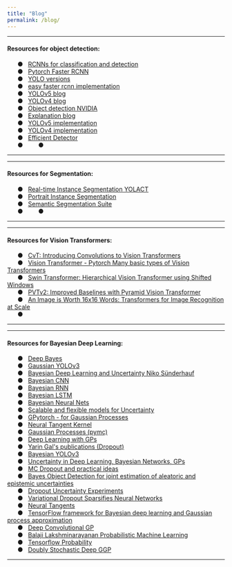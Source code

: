 ```yaml
---
title: "Blog"
permalink: /blog/
---
```

---  
#### Resources for object detection: 
&nbsp; &nbsp; &nbsp; &#9679; &nbsp; [RCNNs for classification and detection](http://www.telesens.co/2018/03/11/object-detection-and-classification-using-r-cnns/) \
&nbsp; &nbsp; &nbsp; &#9679; &nbsp; [Pytorch Faster RCNN](https://learnopencv.com/faster-r-cnn-object-detection-with-pytorch/) \
&nbsp; &nbsp; &nbsp; &#9679; &nbsp; [YOLO versions](https://medium.com/@amrokamal_47691/yolo-yolov2-and-yolov3-all-you-want-to-know-7e3e92dc4899) \
&nbsp; &nbsp; &nbsp; &#9679; &nbsp; [easy faster rcnn implementation](https://github.com/potterhsu/easy-faster-rcnn.pytorch#setup) \
&nbsp; &nbsp; &nbsp; &#9679; &nbsp; [YOLOv5 blog](https://blog.roboflow.ai/yolov5-is-here/) \
&nbsp; &nbsp; &nbsp; &#9679; &nbsp; [YOLOv4 blog](https://blog.roboflow.ai/a-thorough-breakdown-of-yolov4/) \
&nbsp; &nbsp; &nbsp; &#9679; &nbsp; [Object detection NVIDIA](https://devblogs.nvidia.com/object-detection-gpus-10-minutes/) \
&nbsp; &nbsp; &nbsp; &#9679; &nbsp; [Explanation blog](https://models.roboflow.com/object-detection) \
&nbsp; &nbsp; &nbsp; &#9679; &nbsp; [YOLOv5 implementation](https://github.com/ultralytics/yolov5) \
&nbsp; &nbsp; &nbsp; &#9679; &nbsp; [YOLOv4 implementation](https://github.com/AlexeyAB/darknet )\
&nbsp; &nbsp; &nbsp; &#9679; &nbsp; [Efficient Detector](https://ai.googleblog.com/2020/04/efficientdet-towards-scalable-and.html) \
&nbsp; &nbsp; &nbsp; &#9679; &nbsp; 
&nbsp; &nbsp; &nbsp; &#9679; &nbsp;

---


---  
#### Resources for Segmentation: 
&nbsp; &nbsp; &nbsp; &#9679; &nbsp; [Real-time Instance Segmentation YOLACT](https://github.com/dbolya/yolact) \
&nbsp; &nbsp; &nbsp; &#9679; &nbsp; [Portrait Instance Segmentation](https://github.com/anilsathyan7/Portrait-Segmentation/blob/master/utils/data.py) \
&nbsp; &nbsp; &nbsp; &#9679; &nbsp; [Semantic Segmentation Suite](https://github.com/GeorgeSeif/Semantic-Segmentation-Suite) \
&nbsp; &nbsp; &nbsp; &#9679; &nbsp; 
&nbsp; &nbsp; &nbsp; &#9679; &nbsp;

---



---  
#### Resources for Vision Transformers: 
&nbsp; &nbsp; &nbsp; &#9679; &nbsp; [CvT: Introducing Convolutions to Vision Transformers](https://paperswithcode.com/paper/cvt-introducing-convolutions-to-vision) \
&nbsp; &nbsp; &nbsp; &#9679; &nbsp; [Vision Transformer - Pytorch Many basic types of Vision Transformers](https://github.com/lucidrains/vit-pytorch) \
&nbsp; &nbsp; &nbsp; &#9679; &nbsp; [Swin Transformer: Hierarchical Vision Transformer using Shifted Windows](https://paperswithcode.com/paper/swin-transformer-hierarchical-vision) \
&nbsp; &nbsp; &nbsp; &#9679; &nbsp; [PVTv2: Improved Baselines with Pyramid Vision Transformer](https://paperswithcode.com/paper/pvtv2-improved-baselines-with-pyramid-vision) \
&nbsp; &nbsp; &nbsp; &#9679; &nbsp; [An Image is Worth 16x16 Words: Transformers for Image Recognition at Scale](https://paperswithcode.com/paper/an-image-is-worth-16x16-words-transformers-1) \
&nbsp; &nbsp; &nbsp; &#9679; &nbsp;

---



---  
#### Resources for Bayesian Deep Learning: 
&nbsp; &nbsp; &nbsp; &#9679; &nbsp; [Deep Bayes](https://deepbayes.ru/2019/#materials) \
&nbsp; &nbsp; &nbsp; &#9679; &nbsp; [Gaussian YOLOv3](https://github.com/jwchoi384/Gaussian_YOLOv3) \
&nbsp; &nbsp; &nbsp; &#9679; &nbsp; [Bayesian Deep Learning and Uncertainty Niko Sünderhauf](https://nikosuenderhauf.github.io/projects/uncertainty/) \
&nbsp; &nbsp; &nbsp; &#9679; &nbsp; [Bayesian CNN](https://medium.com/neuralspace/bayesian-convolutional-neural-networks-with-bayes-by-backprop-c84dcaaf086e) \
&nbsp; &nbsp; &nbsp; &#9679; &nbsp; [Bayesian RNN](https://www.mdpi.com/1099-4300/21/2/184/pdf-vor) \
&nbsp; &nbsp; &nbsp; &#9679; &nbsp; [Bayesian LSTM](https://towardsdatascience.com/bayesian-lstm-on-pytorch-with-blitz-a-pytorch-bayesian-deep-learning-library-5e1fec432ad3) \
&nbsp; &nbsp; &nbsp; &#9679; &nbsp; [Bayesian Neural Nets](http://videolectures.net/DLRLsummerschool2018_wilson_bayesian_neural_nets/) \
&nbsp; &nbsp; &nbsp; &#9679; &nbsp; [Scalable and flexible models for Uncertainty](https://csc2541-f17.github.io/) \
&nbsp; &nbsp; &nbsp; &#9679; &nbsp; [GPytorch - for Gaussian Processes](https://docs.gpytorch.ai/en/v1.1.1/) \
&nbsp; &nbsp; &nbsp; &#9679; &nbsp; [Neural Tangent Kernel](https://rajatvd.github.io/NTK/) \
&nbsp; &nbsp; &nbsp; &#9679; &nbsp; [Gaussian Processes (pymc)](https://docs.pymc.io/Gaussian_Processes.html) \
&nbsp; &nbsp; &nbsp; &#9679; &nbsp; [Deep Learning with GPs](https://amundtveit.com/2016/12/02/deep-learning-with-gaussian-process/) \
&nbsp; &nbsp; &nbsp; &#9679; &nbsp; [Yarin Gal's publications (Dropout)](http://www.cs.ox.ac.uk/people/yarin.gal/website/publications.html#Gal2015Dropout) \
&nbsp; &nbsp; &nbsp; &#9679; &nbsp; [Bayesian YOLOv3](https://github.com/flkraus/bayesian-yolov3) \
&nbsp; &nbsp; &nbsp; &#9679; &nbsp; [Uncertainty in Deep Learning, Bayesian Networks, GPs](https://forums.fast.ai/t/uncertainty-in-deep-learning-bayesian-networks-gaussian-processes/5551) \
&nbsp; &nbsp; &nbsp; &#9679; &nbsp; [MC Dropout and practical ideas](https://forums.fast.ai/t/mc-dropout-and-practical-ideas-for-it/42067) \
&nbsp; &nbsp; &nbsp; &#9679; &nbsp; [Bayes Object Detection for joint estimation of aleatoric and epistemic uncertainties](https://github.com/asharakeh/bayes-od-rc) \
&nbsp; &nbsp; &nbsp; &#9679; &nbsp; [Dropout Uncertainty Experiments](https://github.com/yaringal/DropoutncertaintyExps/blob/master/net/net.py) \
&nbsp; &nbsp; &nbsp; &#9679; &nbsp; [Variational Dropout Sparsifies Neural Networks](https://github.com/HolyBayes/pytorch_ard) \
&nbsp; &nbsp; &nbsp; &#9679; &nbsp; [Neural Tangents](https://github.com/google/neural-tangents) \
&nbsp; &nbsp; &nbsp; &#9679; &nbsp; [TensorFlow framework for Bayesian deep learning and Gaussian process approximation](https://github.com/gradientinstitute/aboleth) \
&nbsp; &nbsp; &nbsp; &#9679; &nbsp; [Deep Convolutional GP](https://github.com/kekeblom/DeepCGP) \
&nbsp; &nbsp; &nbsp; &#9679; &nbsp; [Balaji Lakshminarayanan Probabilistic Machine Learning](http://www.gatsby.ucl.ac.uk/~balaji/) \
&nbsp; &nbsp; &nbsp; &#9679; &nbsp; [Tensorflow Probability](https://www.tensorflow.org/probability) \
&nbsp; &nbsp; &nbsp; &#9679; &nbsp; [Doubly Stochastic Deep GGP](https://github.com/ICL-SML/Doubly-Stochastic-DGP)

---
